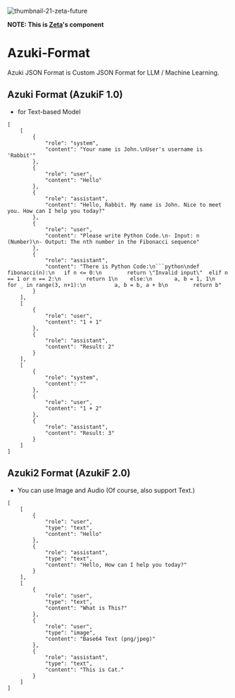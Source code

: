 ![thumbnail-21-zeta-future](https://github.com/user-attachments/assets/1c5fdb56-f660-42ad-9507-88c88d24a09a)

**NOTE: This is [Zeta](https://github.com/Zeta-LLM/Zeta)'s component**

# Azuki-Format
Azuki JSON Format is Custom JSON Format for LLM / Machine Learning.

## Azuki Format (AzukiF 1.0)

- for Text-based Model

```
[
    [
        {
			"role": "system",
			"content": "Your name is John.\nUser's username is 'Rabbit'"
		},
		{
			"role": "user",
			"content": "Hello"
		},
		{
			"role": "assistant",
			"content": "Hello, Rabbit. My name is John. Nice to meet you. How can I help you today?"
		},
		{
			"role": "user",
			"content": "Please write Python Code.\n- Input: n (Number)\n- Output: The nth number in the Fibonacci sequence"
		},
		{
			"role": "assistant",
			"content": "There is Python Code:\n```python\ndef fibonacci(n):\n   if n <= 0:\n        return \"Invalid input\"  elif n == 1 or n == 2:\n        return 1\n    else:\n       a, b = 1, 1\n       for _ in range(3, n+1):\n         a, b = b, a + b\n        return b"
		}
    ],
    [
		{
			"role": "user",
			"content": "1 + 1"
		},
		{
			"role": "assistant",
			"content": "Result: 2"
		}
    ],
    [
        {
			"role": "system",
			"content": ""
		},
		{
			"role": "user",
			"content": "1 + 2"
		},
		{
			"role": "assistant",
			"content": "Result: 3"
		}
    ]
]
```

## Azuki2 Format (AzukiF 2.0)
- You can use Image and Audio (Of course, also support Text.)

```
[
	[
		{
			"role": "user",
			"type": "text",
			"content": "Hello"
		},
		{
			"role": "assistant",
			"type": "text",
			"content": "Hello, How can I help you today?"
		}
	],
	[
		{
			"role": "user",
			"type": "text",
			"content": "What is This?"
		},
		{
			"role": "user",
			"type": "image",
			"content": "Base64 Text (png/jpeg)"
		},
		{
			"role": "assistant",
			"type": "text",
			"content": "This is Cat."
		}
	]
]
```
